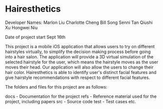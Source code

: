 # Hairesthetics

Developer Names:
Marlon Liu
Charlotte Cheng
Bill Song
Senni Tan
Qiushi Xu
Hongwei Niu


Date of project start
Sept 16th

This project is a mobile iOS application that allows users to try on different hairstyles virtually, to simplify the decision making process before going into a hair salon. The application will provide a 3D virtual simulation of the selected hairstyle for the user, which means the hairstyle moves as the user moves their head. Our application will also allow the users to change their hair color. Hairesthetics is able to identify user's distinct facial features and give hairstyle recommendations with respect to different facial features.

The folders and files for this project are as follows:

docs - Documentation for the project
refs - Reference material used for the project, including papers
src - Source code
test - Test cases
etc.
